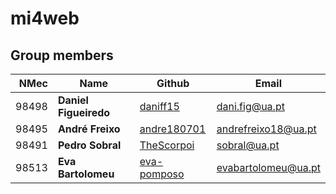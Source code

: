 # mi4web

## Group members

| NMec | Name | Github | Email |
|--:|---|---|---|
| 98498 | **Daniel Figueiredo** | [daniff15](https://github.com/daniff15) | dani.fig@ua.pt |
| 98495 | **André Freixo** | [andre180701](https://github.com/andre180701) | andrefreixo18@ua.pt |
| 98491 | **Pedro Sobral** | [TheScorpoi](https://github.com/TheScorpoi) | sobral@ua.pt |
| 98513 | **Eva Bartolomeu** | [eva-pomposo](https://github.com/eva-pomposo) | evabartolomeu@ua.pt |
